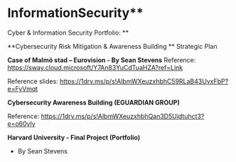 # InformationSecurity**
Cyber &amp; Information Security Portfolio: **



**Cybersecurity Risk Mitigation & Awareness Building **
Strategic Plan 

**Case of Malmö stad – Eurovision - By Sean Stevens**
Reference: https://sway.cloud.microsoft/Y7An83YuCdTuaHZA?ref=Link 


Reference slides: https://1drv.ms/p/s!AlbmWXeuzxhbhC59RLaB43UvxFbP?e=FyVmqt


**Cybersecurity Awareness Building (EGUARDIAN GROUP)** 

Reference: https://1drv.ms/p/s!AlbmWXeuzxhbhQan3D5Uidtuhct3?e=o60yly


**Harvard University - Final Project (Portfolio)** 
- By Sean Stevens 

